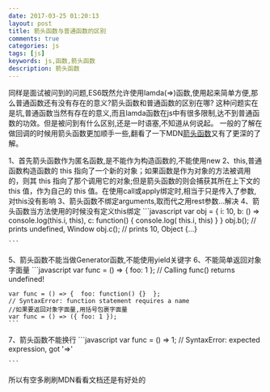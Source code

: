 ```yaml
---
date: 2017-03-25 01:20:13
layout: post
title: 箭头函数与普通函数的区别
comments: true
categories: js
tags: [js]
keywords: js,函数,箭头函数
description: 箭头函数
---
```

同样是面试被问到的问题,ES6既然允许使用lamda(=>)函数,使用起来简单方便,那么普通函数还有没有存在的意义?箭头函数和普通函数的区别在哪?
这种问题实在是坑,普通函数当然有存在的意义,而且lamda函数在js中有很多限制,达不到普通函数的功效。但是被问到有什么区别,还是一时语塞,不知道从何说起。
一般的了解在做回调的时候用箭头函数更加顺手一些,翻看了一下MDN[箭头函数](https://developer.mozilla.org/zh-CN/docs/Web/JavaScript/Reference/Functions/Arrow_functions)又有了更深的了解。

1、首先箭头函数作为匿名函数,是不能作为构造函数的,不能使用new
2、this,普通函数构造函数的 this 指向了一个新的对象；如果函数是作为对象的方法被调用的，则其 this 指向了那个调用它的对象;但是箭头函数的则会捕获其所在上下文的  this 值，作为自己的 this 值。在使用call或apply绑定时,相当于只是传入了参数,对this没有影响
3、箭头函数不绑定arguments,取而代之用rest参数...解决
4、箭头函数当方法使用的时候没有定义this绑定
    ```javascript
    var obj = {
      i: 10,
      b: () => console.log(this.i, this),
      c: function() {
        console.log( this.i, this)
      }
    }
    obj.b(); // prints undefined, Window
    obj.c(); // prints 10, Object {...}
    
    ```
5、箭头函数不能当做Generator函数,不能使用yield关键字
6、不能简单返回对象字面量
    ```javascript
    var func = () => {  foo: 1  };
    // Calling func() returns undefined!
    
    var func = () => {  foo: function() {}  };
    // SyntaxError: function statement requires a name
    //如果要返回对象字面量,用括号包裹字面量
    var func = () => ({ foo: 1 });
    ```
7、箭头函数不能换行
    ```javascript
    var func = ()
               => 1; // SyntaxError: expected expression, got '=>'
               
    ```
所以有空多刷刷MDN看看文档还是有好处的
